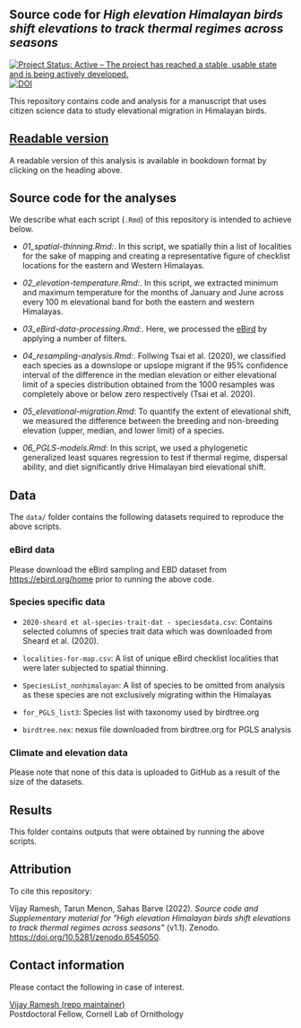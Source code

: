 ## Source code for _High elevation Himalayan birds shift elevations to track thermal regimes across seasons_

<!-- badges: start -->

  [![Project Status: Active – The project has reached a stable, usable state and is being actively developed.](https://www.repostatus.org/badges/latest/active.svg)](https://www.repostatus.org/#active)
  [![DOI](https://zenodo.org/badge/DOI/10.5281/zenodo.6545050.svg)](https://doi.org/10.5281/zenodo.6545050)

<!-- badges: end -->

This repository contains code and analysis for a manuscript that uses citizen science data to study elevational migration in Himalayan birds.

## [Readable version](https://vjjan91.github.io/elevMigration/)  

A readable version of this analysis is available in bookdown format by clicking on the heading above.  

## Source code for the analyses

We describe what each script (`.Rmd`) of this repository is intended to achieve below.

- _01_spatial-thinning.Rmd:_. In this script, we spatially thin a list of localities for the sake of mapping and creating a representative figure of checklist locations for the eastern and Western Himalayas.

- _02_elevation-temperature.Rmd:_. In this script, we extracted minimum and maximum temperature for the months of January and June across every 100 m elevational band for both the eastern and western Himalayas.    

- _03_eBird-data-processing.Rmd:_. Here, we processed the [eBird](https://ebird.org/home) by applying a number of filters.   

- _04_resampling-analysis.Rmd:_. Follwing Tsai et al. (2020), we classified each species as a downslope or upslope migrant if the 95% confidence interval of the difference in the median elevation or either elevational limit of a species distribution obtained from the 1000 resamples was completely above or below zero respectively (Tsai et al. 2020).  

- _05_elevational-migration.Rmd_: To quantify the extent of elevational shift, we measured the difference between the breeding and non-breeding elevation (upper, median, and lower limit) of a species.    

- _06_PGLS-models.Rmd_: In this script, we used a phylogenetic generalized least squares regression to test if thermal regime, dispersal ability, and diet significantly drive Himalayan bird elevational shift.   

## Data 

The `data/` folder contains the following datasets required to reproduce the above scripts.  

### eBird data

Please download the eBird sampling and EBD dataset from https://ebird.org/home prior to running the above code. 

### Species specific data   

- `2020-sheard et al-species-trait-dat - speciesdata.csv`: Contains selected columns of species trait data which was downloaded from Sheard et al. (2020).   

- `localities-for-map.csv`: A list of unique eBird checklist localities that were later subjected to spatial thinning.  

- `SpeciesList_nonhimalayan`: A list of species to be omitted from analysis as these species are not exclusively migrating within the Himalayas

- `for_PGLS_list3`: Species list with taxonomy used by birdtree.org

- `birdtree.nex`: nexus file downloaded from birdtree.org for PGLS analysis


### Climate and elevation data

Please note that none of this data is uploaded to GitHub as a result of the size of the datasets.  
 

## Results

This folder contains outputs that were obtained by running the above scripts. 
  

## Attribution

To cite this repository:     

Vijay Ramesh, Tarun Menon, Sahas Barve (2022). _Source code and Supplementary material for "High elevation Himalayan birds shift elevations to track thermal regimes across seasons"_ (v1.1). Zenodo. https://doi.org/10.5281/zenodo.6545050. 

## Contact information

Please contact the following in case of interest.  

[Vijay Ramesh (repo maintainer)](https://evolecol.weebly.com/)  
Postdoctoral Fellow, Cornell Lab of Ornithology  
